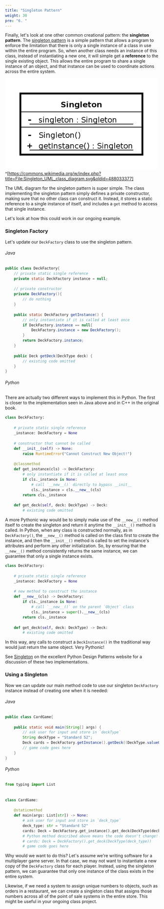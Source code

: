 ```yaml
---
title: "Singleton Pattern"
weight: 30
pre: "6. "
---
```

Finally, let's look at one other common creational pattern: the **singleton pattern**. The [singleton pattern](https://en.wikipedia.org/wiki/Singleton_pattern) is a simple pattern that allows a program to enforce the limitation that there is only a single instance of a class in use within the entire program. So, when another class needs an instance of this class, instead of instantiating a new one, it will simple get a **reference** to the single existing object. This allows the entire program to share a single instance of an object, and that instance can be used to coordinate actions across the entire system.

![Singleton UML](../../images/12/singleton.png)^[https://commons.wikimedia.org/w/index.php?title=File:Singleton_UML_class_diagram.svg&oldid=488033377]

The UML diagram for the singleton pattern is super simple. The class implementing the singleton pattern simply defines a private constructor, making sure that no other class can construct it. Instead, it stores a static reference to a single instance of itself, and includes a `get` method to access that single instance.

Let's look at how this could work in our ongoing example.

### Singleton Factory

Let's update our `DeckFactory` class to use the singleton pattern. 

###### Java

```java
public class DeckFactory{
    // private static single reference
    private static DeckFactory instance = null;
    
    // private constructor
    private DeckFactory(){
        // do nothing
    }
    
    public static DeckFactory getInstance() {
        // only instantiate if it is called at least once
        if DeckFactory.instance == null{
            DeckFactory.instance = new DeckFactory();
        }
        return DeckFactory.instance;
    }

    public Deck getDeck(DeckType deck) {
        // existing code omitted
    }
}
```

###### Python

There are actually two different ways to implement this in Python. The first is closer to the implementation seen in Java above and in C++ in the original book. 

```python
class DeckFactory:

    # private static single reference
    _instance: DeckFactory = None
    
    # constructor that cannot be called
    def __init__(self) -> None:
        raise RuntimeError("Cannot Construct New Object!")
        
    @classmethod
    def get_instance(cls) -> DeckFactory:
        # only instantiate if it is called at least once
        if cls._instance is None:
            # call `__new__()` directly to bypass __init__
            cls._instance = cls.__new__(cls)
        return cls._instance

    def get_deck(self, deck: DeckType) -> Deck:
        # existing code omitted
```

A more Pythonic way would be to simply make use of the `__new__()` method itself to create the singleton and return it anytime the `__init__()` method is called. In Python, when any class is constructed normally, as in `DeckFactory()`, the `__new__()` method is called on the class first to create the instance, and then the `__init__()` method is called to set the instance's attributes and perform any other initialization. So, by ensuring that the `__new__()` method consistently returns the same instance, we can guarantee that only a single instance exists.

```python
class DeckFactory:

    # private static single reference
    _instance: DeckFactory = None

    # new method to construct the instance
    def __new__(cls) -> DeckFactory:
        if cls._instance is None:
            # call `__new__()` on the parent `Object` class
            cls._instance = super().__new__(cls)
        return cls._instance

    def get_deck(self, deck: DeckType) -> Deck:
        # existing code omitted
```

In this way, any calls to construct a `DeckInstance()` in the traditional way would just return the same object. Very Pythonic!

See [Singleton](https://python-patterns.guide/gang-of-four/singleton/) on the excellent Python Design Patterns website for a discussion of these two implementations.

### Using a Singleton

Now we can update our main method code to use our singleton `DeckFactory` instance instead of creating one when it is needed:

###### Java

```java
public class CardGame{

    public static void main(String[] args) {
        // ask user for input and store in `deckType`
        String deckType = "Standard 52";
        Deck cards = DeckFactory.getInstance().getDeck((DeckType.valueOf(deckType)));
        // game code goes here
    }
}
```

###### Python

```python
from typing import List


class CardGame:

    @staticmethod
    def main(args: List[str]) -> None:
        # ask user for input and store in `deck_type`
        deck_type: str = "Standard 52"
        cards: Deck = DeckFactory.get_instance().get_deck(DeckType(deck_type))
        # Python method described above means the code doesn't change!
        # cards: Deck = DeckFactory().get_deck(DeckType(deck_type))
        # game code goes here
```

Why would we want to do this? Let's assume we're writing software for a multiplayer game server. In that case, we may not want to instantiate a new copy of the `DeckFactory` class for each player. Instead, using the singleton pattern, we can guarantee that only one instance of the class exists in the entire system.

Likewise, if we need a system to assign unique numbers to objects, such as orders in a restaurant, we can create a singleton class that assigns those numbers across all of the point of sale systems in the entire store. This might be useful in your ongoing class project.

